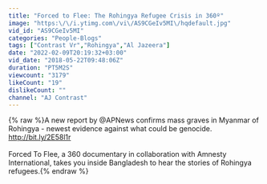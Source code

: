```yaml
---
title: "Forced to Flee: The Rohingya Refugee Crisis in 360º"
image: "https:\/\/i.ytimg.com\/vi\/AS9CGeIv5MI\/hqdefault.jpg"
vid_id: "AS9CGeIv5MI"
categories: "People-Blogs"
tags: ["Contrast Vr","Rohingya","Al Jazeera"]
date: "2022-02-09T20:19:32+03:00"
vid_date: "2018-05-22T09:48:06Z"
duration: "PT5M2S"
viewcount: "3179"
likeCount: "19"
dislikeCount: ""
channel: "AJ Contrast"
---
```

{% raw %}A new report by @APNews confirms mass graves in Myanmar of Rohingya - newest evidence against what could be genocide. <a rel="nofollow" target="blank" href="http://bit.ly/2E58l1r">http://bit.ly/2E58l1r</a><br /><br />Forced To Flee, a 360 documentary in collaboration with Amnesty International, takes you inside Bangladesh to hear the stories of Rohingya refugees.{% endraw %}
